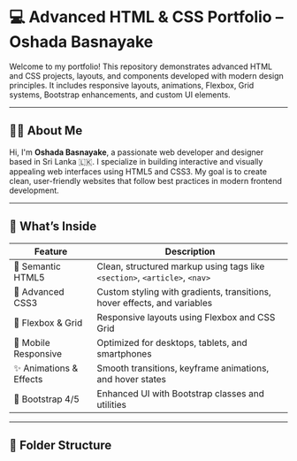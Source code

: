 # 💻 Advanced HTML & CSS Portfolio – Oshada Basnayake

Welcome to my portfolio! This repository demonstrates advanced HTML and CSS projects, layouts, and components developed with modern design principles. It includes responsive layouts, animations, Flexbox, Grid systems, Bootstrap enhancements, and custom UI elements.

---

## 🙋‍♂️ About Me

Hi, I'm **Oshada Basnayake**, a passionate web developer and designer based in Sri Lanka 🇱🇰. I specialize in building interactive and visually appealing web interfaces using HTML5 and CSS3. My goal is to create clean, user-friendly websites that follow best practices in modern frontend development.

---

## 🚀 What’s Inside

| Feature                 | Description                                                                 |
|------------------------|-----------------------------------------------------------------------------|
| 🧱 Semantic HTML5       | Clean, structured markup using tags like `<section>`, `<article>`, `<nav>` |
| 🎨 Advanced CSS3        | Custom styling with gradients, transitions, hover effects, and variables   |
| 🧩 Flexbox & Grid       | Responsive layouts using Flexbox and CSS Grid                              |
| 📱 Mobile Responsive    | Optimized for desktops, tablets, and smartphones                           |
| ✨ Animations & Effects | Smooth transitions, keyframe animations, and hover states                  |
| 🧰 Bootstrap 4/5        | Enhanced UI with Bootstrap classes and utilities                           |

---

## 📁 Folder Structure

